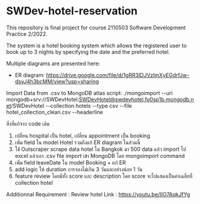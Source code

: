 # SWDev-hotel-reservation
This repository is final project for course 2110503 Software Development Practice 2/2022.

The system is a hotel booking system which allows the registered user to book up to 3 nights by specifying the date and the preferred hotel.


Multiple diagrams are presented here:
- ER diagram: https://drive.google.com/file/d/1gRR3IDJVzImXyEGdrfJw-dsvJ4h3bcMM/view?usp=sharing

Import Data from .csv to MongoDB atlas script:
./mongoimport --uri mongodb+srv://SWDevHotel:SWDevHotel@swdevhotel.fo0sp1b.mongodb.net/SWDevHotel --collection hotels --type csv --file hotel_collection_clean.csv --headerline

สิ่งที่แก้จาก code เดิม
1.	เปลี่ยน hospital เป็น hotel, เปลี่ยน appointment เป็น booking
2.	เพิ่ม field ใน model Hotel รวมถึงแก้ ER diagram ในส่วนนี้
3.	ใช้ Outscraper scrape data hotel ใน Bangkok มา 500 data แล้ว import ไป excel แล้วเอา .csv file import เข้า MongoDB โดย mongoimport command
4.	เพิ่ม field leaveDate ใน model Booking + แก้ ER
5.	add logic ให้ duration การจองไม่เกิน 3 วันและอย่างน้อย 1 วัน
6.  feature review โดยมีทั้ง score และ description โดย score จะไปแสดงเป็นค่าเฉลี่ยที่ collection hotel

Additionnal Requirement : Review hotel
Link : https://youtu.be/IIO7AqkJfYg

